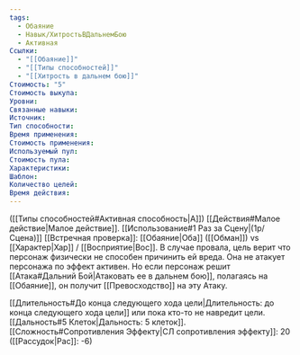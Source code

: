 ```yaml
---
tags:
  - Обаяние
  - Навык/ХитростьВДальнемБою
  - Активная
Ссылки:
  - "[[Обаяние]]"
  - "[[Типы способностей]]"
  - "[[Хитрость в дальнем бою]]"
Стоимость: "5"
Стоимость выкупа:
Уровни:
Связанные навыки:
Источник:
Тип способности:
Время применения:
Стоимость применения:
Используемый пул:
Стоимость пула:
Характеристики:
Шаблон:
Количество целей:
Время действия:
---
```

([[Типы способностей#Активная способность|А]]) [[Действия#Малое действие|Малое действие]]. [[Использование#1 Раз за Сцену|(1р/Сцена)]] [[Встречная проверка]]: [[Обаяние|Оба]] ([[Обман]]) vs [[Характер|Хар]] / [[Восприятие|Вос]]. В случае провала, цель верит что персонаж физически не способен причинить ей вреда. Она не атакует персонажа по эффект активен. Но если персонаж решит [[Атака#Дальний Бой|Атаковать ее в дальнем бою]], полагаясь на [[Обаяние]], он получит [[Превосходство]] на эту Атаку. 

[[Длительность#До конца следующего хода цели|Длительность: до конца следующего хода цели]] или пока кто-то не навредит цели.  [[Дальность#5 Клеток|Дальность: 5 клеток]]. [[Сложность#Cопротивления Эффекту|СЛ сопротивления эффекту]]: 20 ([[Рассудок|Рас]]: -6)